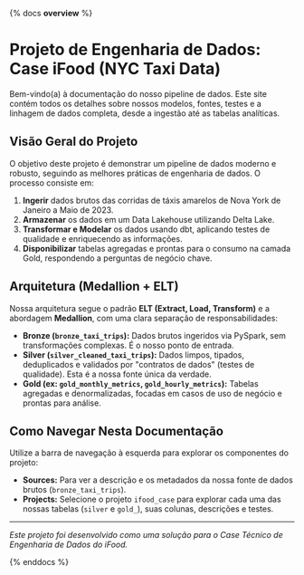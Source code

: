 {% docs __overview__ %}

# Projeto de Engenharia de Dados: Case iFood (NYC Taxi Data)

Bem-vindo(a) à documentação do nosso pipeline de dados. Este site contém todos os detalhes sobre nossos modelos, fontes, testes e a linhagem de dados completa, desde a ingestão até as tabelas analíticas.

## Visão Geral do Projeto

O objetivo deste projeto é demonstrar um pipeline de dados moderno e robusto, seguindo as melhores práticas de engenharia de dados. O processo consiste em:
1.  **Ingerir** dados brutos das corridas de táxis amarelos de Nova York de Janeiro a Maio de 2023.
2.  **Armazenar** os dados em um Data Lakehouse utilizando Delta Lake.
3.  **Transformar e Modelar** os dados usando dbt, aplicando testes de qualidade e enriquecendo as informações.
4.  **Disponibilizar** tabelas agregadas e prontas para o consumo na camada Gold, respondendo a perguntas de negócio chave.

## Arquitetura (Medallion + ELT)

Nossa arquitetura segue o padrão **ELT (Extract, Load, Transform)** e a abordagem **Medallion**, com uma clara separação de responsabilidades:

- **Bronze (`bronze_taxi_trips`):** Dados brutos ingeridos via PySpark, sem transformações complexas. É o nosso ponto de entrada.
- **Silver (`silver_cleaned_taxi_trips`):** Dados limpos, tipados, deduplicados e validados por "contratos de dados" (testes de qualidade). Esta é a nossa fonte única da verdade.
- **Gold (ex: `gold_monthly_metrics`, `gold_hourly_metrics`):** Tabelas agregadas e denormalizadas, focadas em casos de uso de negócio e prontas para análise.

## Como Navegar Nesta Documentação

Utilize a barra de navegação à esquerda para explorar os componentes do projeto:

- **Sources:** Para ver a descrição e os metadados da nossa fonte de dados brutos (`bronze_taxi_trips`).
- **Projects:** Selecione o projeto `ifood_case` para explorar cada uma das nossas tabelas (`silver` e `gold_`), suas colunas, descrições e testes.

---
*Este projeto foi desenvolvido como uma solução para o Case Técnico de Engenharia de Dados do iFood.*

{% enddocs %}